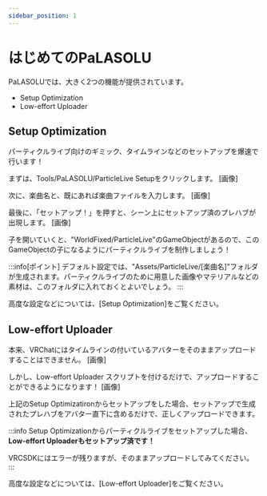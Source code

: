 ```yaml
---
sidebar_position: 1
---
```


# はじめてのPaLASOLU

PaLASOLUでは、大きく2つの機能が提供されています。
- Setup Optimization
- Low-effort Uploader

## Setup Optimization

パーティクルライブ向けのギミック、タイムラインなどのセットアップを爆速で行います！

まずは、Tools/PaLASOLU/ParticleLive Setupをクリックします。
[画像]

次に、楽曲名と、既にあれば楽曲ファイルを入力します。
[画像]

最後に、「セットアップ！」を押すと、シーン上にセットアップ済のプレハブが出現します。
[画像]

子を開いていくと、"WorldFixed/ParticleLive"のGameObjectがあるので、このGameObjectの子になるようにパーティクルライブを制作しましょう！

:::info[ポイント]
デフォルト設定では、"Assets/ParticleLive/[楽曲名]"フォルダが生成されます。パーティクルライブのために用意した画像やマテリアルなどの素材は、このフォルダに入れておくとよいでしょう。
:::

高度な設定などについては、[Setup Optimization]をご覧ください。

## Low-effort Uploader

本来、VRChatにはタイムラインの付いているアバターをそのままアップロードすることはできません。
[画像]

しかし、Low-effort Uploader スクリプトを付けるだけで、アップロードすることができるようになります！
[画像]

上記のSetup Optimizatironからセットアップをした場合、セットアップで生成されたプレハブをアバター直下に含めるだけで、正しくアップロードできます。

:::info
Setup Optimizationからパーティクルライブをセットアップした場合、**Low-effort Uploaderもセットアップ済です！**

VRCSDKにはエラーが残りますが、そのままアップロードしてみてください。
:::

高度な設定などについては、[Low-effort Uploader]をご覧ください。